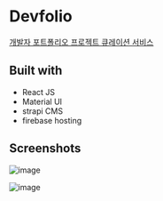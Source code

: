 # Devfolio
>
[개발자 포트폴리오 프로젝트 큐레이션 서비스](https://devfolio.kr/)
>
>
## Built with
- React JS
- Material UI
- strapi CMS
- firebase hosting
>
>
## Screenshots
![image](https://user-images.githubusercontent.com/26237320/160961973-907c20b9-730b-4086-873e-554b6c491a60.png)
>
![image](https://user-images.githubusercontent.com/26237320/160961818-5291c684-0ee3-40fb-81d0-2f908649437c.png)
